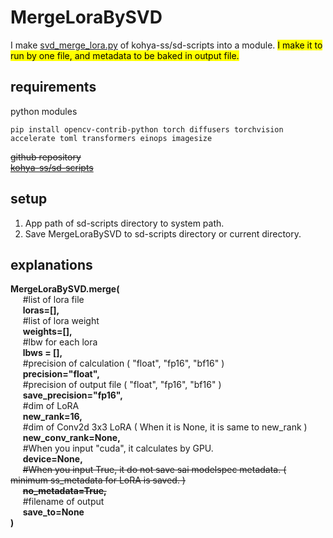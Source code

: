 # MergeLoraBySVD
I make [svd_merge_lora.py](https://github.com/kohya-ss/sd-scripts/blob/main/networks/svd_merge_lora.py) of kohya-ss/sd-scripts into a module. <mark>I make it to run by one file, and metadata to be baked in output file.</mark>
## requirements
python modules
```
pip install opencv-contrib-python torch diffusers torchvision accelerate toml transformers einops imagesize
```
~~github repository  
[kohya-ss/sd-scripts](https://github.com/kohya-ss/sd-scripts)~~
## setup
1. App path of sd-scripts directory to system path.
2. Save MergeLoraBySVD to sd-scripts directory or current directory.
## explanations
**MergeLoraBySVD.merge(**  
&nbsp;&nbsp;&nbsp;&nbsp;
#list of lora file  
&nbsp;&nbsp;&nbsp;&nbsp;
**loras=[],**  
&nbsp;&nbsp;&nbsp;&nbsp;
#list of lora weight  
&nbsp;&nbsp;&nbsp;&nbsp;
**weights=[],**  
&nbsp;&nbsp;&nbsp;&nbsp;
#lbw for each lora   
&nbsp;&nbsp;&nbsp;&nbsp;
**lbws = [],**  
&nbsp;&nbsp;&nbsp;&nbsp;
#precision of calculation ( "float", "fp16", "bf16" )  
&nbsp;&nbsp;&nbsp;&nbsp;
**precision="float",**  
&nbsp;&nbsp;&nbsp;&nbsp;
#precision of output file ( "float", "fp16", "bf16" )  
&nbsp;&nbsp;&nbsp;&nbsp;
**save_precision="fp16",**  
&nbsp;&nbsp;&nbsp;&nbsp;
#dim of LoRA  
&nbsp;&nbsp;&nbsp;&nbsp;
**new_rank=16,**  
&nbsp;&nbsp;&nbsp;&nbsp;
#dim of Conv2d 3x3 LoRA ( When it is None, it is same to new_rank )  
&nbsp;&nbsp;&nbsp;&nbsp;
**new_conv_rank=None,**  
&nbsp;&nbsp;&nbsp;&nbsp;
#When you input "cuda", it calculates by GPU.  
&nbsp;&nbsp;&nbsp;&nbsp;
**device=None,**  
&nbsp;&nbsp;&nbsp;&nbsp;
~~#When you input True, it do not save sai modelspec metadata. ( minimum ss_metadata for LoRA is saved. )~~  
&nbsp;&nbsp;&nbsp;&nbsp;
**~~no_metadata=True,~~**  
&nbsp;&nbsp;&nbsp;&nbsp;
#filename of output  
&nbsp;&nbsp;&nbsp;&nbsp;
**save_to=None**  
**)**
